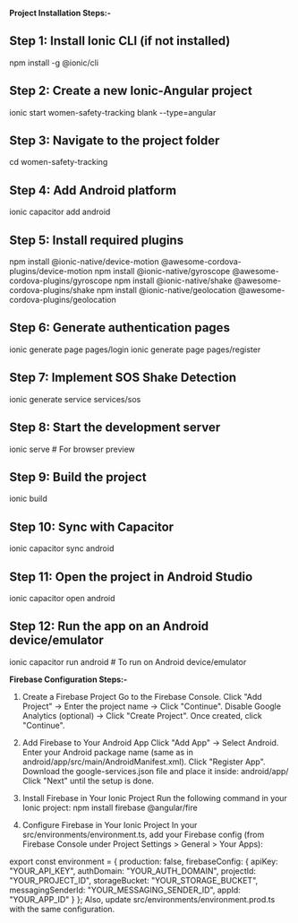 **Project Installation Steps:-**

## Step 1: Install Ionic CLI (if not installed)
npm install -g @ionic/cli

## Step 2: Create a new Ionic-Angular project
ionic start women-safety-tracking blank --type=angular

## Step 3: Navigate to the project folder
cd women-safety-tracking

## Step 4: Add Android platform
ionic capacitor add android

## Step 5: Install required plugins
npm install @ionic-native/device-motion @awesome-cordova-plugins/device-motion
npm install @ionic-native/gyroscope @awesome-cordova-plugins/gyroscope
npm install @ionic-native/shake @awesome-cordova-plugins/shake
npm install @ionic-native/geolocation @awesome-cordova-plugins/geolocation

## Step 6: Generate authentication pages
ionic generate page pages/login
ionic generate page pages/register

## Step 7: Implement SOS Shake Detection
ionic generate service services/sos

## Step 8: Start the development server
ionic serve  # For browser preview

## Step 9: Build the project
ionic build

## Step 10: Sync with Capacitor
ionic capacitor sync android

## Step 11: Open the project in Android Studio
ionic capacitor open android

## Step 12: Run the app on an Android device/emulator
ionic capacitor run android  # To run on Android device/emulator


**Firebase Configuration Steps:-**
1. Create a Firebase Project
Go to the Firebase Console.
Click "Add Project" → Enter the project name → Click "Continue".
Disable Google Analytics (optional) → Click "Create Project".
Once created, click "Continue".

2. Add Firebase to Your Android App
Click "Add App" → Select Android.
Enter your Android package name (same as in android/app/src/main/AndroidManifest.xml).
Click "Register App".
Download the google-services.json file and place it inside:
android/app/
Click "Next" until the setup is done.

3. Install Firebase in Your Ionic Project
Run the following command in your Ionic project:
npm install firebase @angular/fire

4. Configure Firebase in Your Ionic Project
In your src/environments/environment.ts, add your Firebase config (from Firebase Console under Project Settings > General > Your Apps):

export const environment = {
  production: false,
  firebaseConfig: {
    apiKey: "YOUR_API_KEY",
    authDomain: "YOUR_AUTH_DOMAIN",
    projectId: "YOUR_PROJECT_ID",
    storageBucket: "YOUR_STORAGE_BUCKET",
    messagingSenderId: "YOUR_MESSAGING_SENDER_ID",
    appId: "YOUR_APP_ID"
  }
};
Also, update src/environments/environment.prod.ts with the same configuration.

